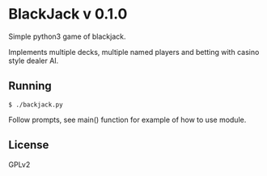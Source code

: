 # BlackJack v 0.1.0

Simple python3 game of blackjack.

Implements multiple decks, multiple named players and betting with casino style dealer AI.

## Running

```
$ ./backjack.py
```

Follow prompts, see main() function for example of how to use module.

## License
GPLv2
